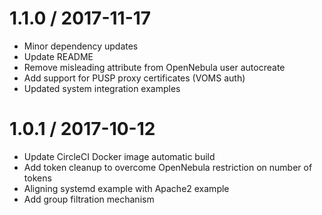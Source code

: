 
1.1.0 / 2017-11-17
==================

  * Minor dependency updates
  * Update README
  * Remove misleading attribute from OpenNebula user autocreate
  * Add support for PUSP proxy certificates (VOMS auth)
  * Updated system integration examples

1.0.1 / 2017-10-12
==================

  * Update CircleCI Docker image automatic build
  * Add token cleanup to overcome OpenNebula restriction on number of tokens
  * Aligning systemd example with Apache2 example
  * Add group filtration mechanism

